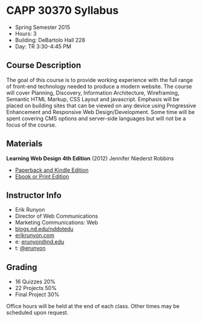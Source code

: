 # CAPP 30370 Syllabus

- Spring Semester 2015
- Hours: 3
- Building: DeBartolo Hall 228
- Day: TR 3:30-4:45 PM

## Course Description
The goal of this course is to provide working experience with the full range of front-end technology needed to produce a modern website. The course will cover Planning, Discovery, Information Architecture, Wireframing, Semantic HTML Markup, CSS Layout and javascript. Emphasis will be placed on building sites that can be viewed on any device using Progressive Enhancement and Responsive Web Design/Development. Some time will be spent covering CMS options and server-side languages but will not be a focus of the course. 

## Materials
**Learning Web Design 4th Edition** (2012) Jennifer Niederst Robbins

- [Paperback and Kindle Edition](http://amzn.to/16fVcJf)
- [Ebook or Print Edition](http://shop.oreilly.com/product/0636920023494.do)

## Instructor Info
- Erik Runyon
- Director of Web Communications
- Marketing Communications: Web
- [blogs.nd.edu/nddotedu](http://blogs.nd.edu/nddotedu/)
- [erikrunyon.com](http://erikrunyon.com/)
- e: erunyon@nd.edu
- t: [@erunyon](https://twitter.com/erunyon)

## Grading
- 16 Quizzes 20%
- 22 Projects 50%
- Final Project 30%

Office hours will be held at the end of each class. Other times may be scheduled upon request.
